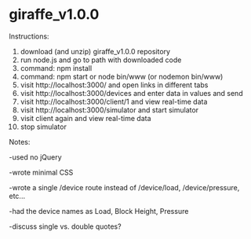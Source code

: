 # giraffe_v1.0.0

Instructions:

1. download (and unzip) giraffe_v1.0.0 repository
2. run node.js and go to path with downloaded code
3. command: npm install
4. command: npm start or node bin/www (or nodemon bin/www)
5. visit http://localhost:3000/ and open links in different tabs
6. visit http://localhost:3000/devices and enter data in values and send
7. visit http://localhost:3000/client/1 and view real-time data
8. visit http://localhost:3000/simulator and start simulator
9. visit client again and view real-time data
10. stop simulator

Notes:

-used no jQuery

-wrote minimal CSS

-wrote a single /device route instead of /device/load, /device/pressure, etc...

-had the device names as Load, Block Height, Pressure

-discuss single vs. double quotes?
